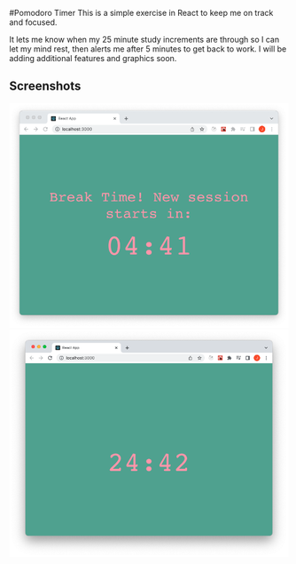 #Pomodoro Timer
This is a simple exercise in React to keep me on track and focused.

It lets me know when my 25 minute study increments are through so I can let my mind rest, then alerts me after 5 minutes to get back to work. I will be adding additional features and graphics soon.

## Screenshots
![Resting Timer](/img/resting.png)
![Working Timer](/img/working.png)